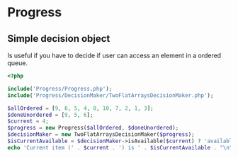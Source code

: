 # Progress
## Simple decision object

Is useful if you have to decide if user can access an element in a ordered queue.

```php
<?php

include('Progress/Progress.php');
include('Progress/DecisionMaker/TwoFlatArraysDecisionMaker.php');

$allOrdered = [9, 6, 5, 4, 8, 10, 7, 2, 1, 3];
$doneUnordered = [9, 5, 6];
$current = 4;
$progress = new Progress($allOrdered, $doneUnordered);
$decisionMaker = new TwoFlatArraysDecisionMaker($progress);
$isCurrentAvailable = $decisionMaker->isAvailable($current) ? 'available' : 'unavailable';
echo 'Current item (' . $current . ') is ' . $isCurrentAvailable . "\n";

```
